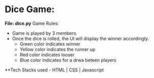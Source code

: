 # Dice Game:

**File: dice.py**
Game Rules:
- Game is played by 3 members.
- Once the dice is rolled, the UI will display the winner accordingly.
    - Green color indicates winner
    - Yellow color indicates the runner up
    - Red color indicates looser
    - Blue color indicates for a drwa beteen players
    
**Tech Stacks used - HTML | CSS | Javascript



